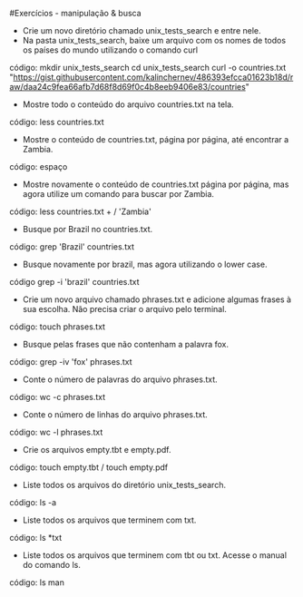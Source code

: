 #Exercícios - manipulação & busca

- Crie um novo diretório chamado unix_tests_search e entre nele. 
- Na pasta unix_tests_search, baixe um arquivo com os nomes de todos os países do mundo utilizando o comando curl

código: mkdir unix_tests_search
cd unix_tests_search
curl -o countries.txt "https://gist.githubusercontent.com/kalinchernev/486393efcca01623b18d/raw/daa24c9fea66afb7d68f8d69f0c4b8eeb9406e83/countries"

- Mostre todo o conteúdo do arquivo countries.txt na tela.

código:  less countries.txt

- Mostre o conteúdo de countries.txt, página por página, até encontrar a Zambia.

código: espaço

- Mostre novamente o conteúdo de countries.txt página por página, mas agora utilize um comando para buscar por Zambia.

código: less countries.txt + / 'Zambia'

- Busque por Brazil no countries.txt.

código: grep 'Brazil' countries.txt

- Busque novamente por brazil, mas agora utilizando o lower case.

código grep -i 'brazil' countries.txt 

- Crie um novo arquivo chamado phrases.txt e adicione algumas frases à sua escolha. Não precisa criar o arquivo pelo terminal.

código: touch phrases.txt

- Busque pelas frases que não contenham a palavra fox.

código: grep -iv 'fox' phrases.txt

- Conte o número de palavras do arquivo phrases.txt.

código: wc -c phrases.txt 

- Conte o número de linhas do arquivo phrases.txt.

código: wc -l phrases.txt

- Crie os arquivos empty.tbt e empty.pdf.

código: touch empty.tbt / touch empty.pdf

- Liste todos os arquivos do diretório unix_tests_search.

código: ls -a 

- Liste todos os arquivos que terminem com txt.

código: ls *txt

- Liste todos os arquivos que terminem com tbt ou txt.
Acesse o manual do comando ls.

código: ls man
